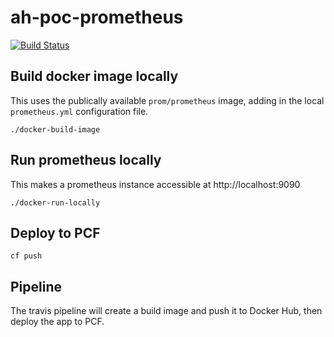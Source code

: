 
# ah-poc-prometheus

[![Build Status](https://travis-ci.com/zuhlke/ah-poc-prometheus.svg?branch=master)](https://travis-ci.com/zuhlke/ah-poc-prometheus) 

## Build docker image locally

This uses the publically available `prom/prometheus` image, adding in the local `prometheus.yml` configuration file.

`./docker-build-image`

## Run prometheus locally

This makes a prometheus instance accessible at http://localhost:9090

`./docker-run-locally`

## Deploy to PCF

`cf push`

## Pipeline

The travis pipeline will create a build image and push it to Docker Hub, then deploy the app to PCF.


